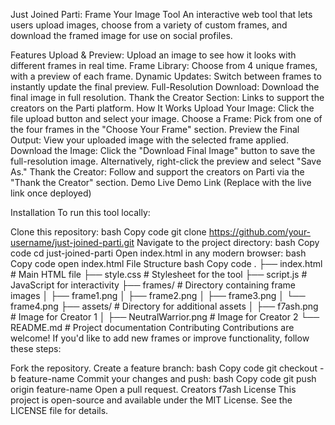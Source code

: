 Just Joined Parti: Frame Your Image Tool
An interactive web tool that lets users upload images, choose from a variety of custom frames, and download the framed image for use on social profiles.

Features
Upload & Preview: Upload an image to see how it looks with different frames in real time.
Frame Library: Choose from 4 unique frames, with a preview of each frame.
Dynamic Updates: Switch between frames to instantly update the final preview.
Full-Resolution Download: Download the final image in full resolution.
Thank the Creator Section: Links to support the creators on the Parti platform.
How It Works
Upload Your Image: Click the file upload button and select your image.
Choose a Frame: Pick from one of the four frames in the "Choose Your Frame" section.
Preview the Final Output: View your uploaded image with the selected frame applied.
Download the Image: Click the "Download Final Image" button to save the full-resolution image. Alternatively, right-click the preview and select "Save As."
Thank the Creator: Follow and support the creators on Parti via the "Thank the Creator" section.
Demo
Live Demo Link (Replace with the live link once deployed)

Installation
To run this tool locally:

Clone this repository:
bash
Copy code
git clone https://github.com/your-username/just-joined-parti.git
Navigate to the project directory:
bash
Copy code
cd just-joined-parti
Open index.html in any modern browser:
bash
Copy code
open index.html
File Structure
bash
Copy code
.
├── index.html          # Main HTML file
├── style.css           # Stylesheet for the tool
├── script.js           # JavaScript for interactivity
├── frames/             # Directory containing frame images
│   ├── frame1.png
│   ├── frame2.png
│   ├── frame3.png
│   └── frame4.png
├── assets/             # Directory for additional assets
│   ├── f7ash.png       # Image for Creator 1
│   ├── NeutralWarrior.png  # Image for Creator 2
└── README.md           # Project documentation
Contributing
Contributions are welcome! If you'd like to add new frames or improve functionality, follow these steps:

Fork the repository.
Create a feature branch:
bash
Copy code
git checkout -b feature-name
Commit your changes and push:
bash
Copy code
git push origin feature-name
Open a pull request.
Creators
f7ash
License
This project is open-source and available under the MIT License. See the LICENSE file for details.
